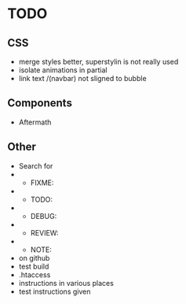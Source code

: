 # TODO

## CSS

- merge styles better, superstylin is not really used
- isolate animations in partial
- link text /(navbar) not sligned to bubble

## Components

- Aftermath

## Other

- Search for
- - FIXME:
- - TODO:
- - DEBUG:
- - REVIEW:
- - NOTE:
- on github
- test build
- .htaccess
- instructions in various places
- test instructions given
